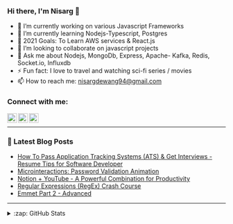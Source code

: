 ### Hi there, I'm Nisarg 👋

- 🔭 I’m currently working on various Javascript Frameworks
- 🌱 I’m currently learning Nodejs-Typescript, Postgres
- 🥅 2021 Goals: To Learn AWS services & React.js
- 👯 I’m looking to collaborate on javascript projects
- 💬 Ask me about Nodejs, MongoDb, Express, Apache- Kafka, Redis, Socket.io, Influxdb
- ⚡ Fun fact: I love to travel and watching sci-fi series / movies
- 📫 How to reach me: [nisargdewang94@gmail.com](mailto:nisargdewang94@gmail.com)

### Connect with me:

[<img align="left" alt="codeSTACKr | Twitter" width="22px" src="https://cdn.jsdelivr.net/npm/simple-icons@3.13.0/icons/facebook.svg" />][facebook]
[<img align="left" alt="codeSTACKr | Instagram" width="22px" src="https://cdn.jsdelivr.net/npm/simple-icons@v3/icons/instagram.svg" />][instagram]
[<img align="left" alt="codeSTACKr | LinkedIn" width="22px" src="https://cdn.jsdelivr.net/npm/simple-icons@v3/icons/linkedin.svg" />][linkedin]

<br />

---

### 📕 Latest Blog Posts

<!-- BLOG-POST-LIST:START -->
- [How To Pass Application Tracking Systems &lpar;ATS&rpar; &amp; Get Interviews - Resume Tips for Software Developer](https://dev.to/codestackr/how-to-pass-application-tracking-systems-ats-get-interviews-resume-tips-for-software-developer-4bmo)
- [Microinteractions: Password Validation Animation](https://dev.to/codestackr/microinteractions-password-validation-animation-5629)
- [Notion + YouTube - A Powerful Combination for Productivity](https://dev.to/codestackr/notion-youtube-a-powerful-combination-for-productivity-1def)
- [Regular Expressions &lpar;RegEx&rpar; Crash Course](https://dev.to/codestackr/regular-expressions-regex-crash-course-248n)
- [Emmet Part 2 - Advanced](https://dev.to/codestackr/emmet-part-2-advanced-4c65)
<!-- BLOG-POST-LIST:END -->

---
<details>
  <summary>:zap: GitHub Stats</summary>

  <img align="left" alt="codeSTACKr's GitHub Stats" src="https://github-readme-stats.codestackr.vercel.app/api?username=nisarg-dewang&show_icons=true&hide_border=true" />

</details>

[facebook]: https://www.facebook.com/nisarg.dewang
[instagram]: https://www.instagram.com/nisarg_2701
[linkedin]: https://www.linkedin.com/in/nisargdewang115343
